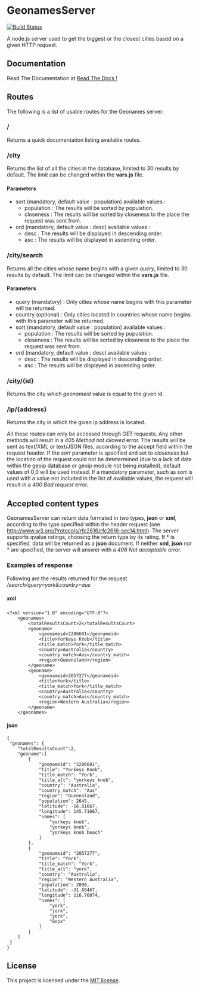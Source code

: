 # GeonamesServer

[![Build Status](https://secure.travis-ci.org/alchemy-fr/GeonamesServer.png?branch=master)](https://travis-ci.org/alchemy-fr/GeonamesServer)

A node.js server used to get the biggest or the closest cities based on a given HTTP request.

## Documentation

Read The Documentation at [Read The Docs !](https://geonames-server.readthedocs.org/)


## Routes

The following is a list of usable routes for the Geonames server:

### /

Returns a quick documentation listing available routes.

### /city

Returns the list of all the cities in the database, limited to 30 results by default. 
The limit can be changed within the **vars.js** file.

#### Parameters 

  - sort (mandatory, default value : population)
    available values :
    - population : The results will be sorted by population.
    - closeness : The results will be sorted by closeness to the place the request was sent from.
  - ord (mandatory, default value : desc)
    available values :
    - desc : The results will be displayed in descending order.
    - asc : The results will be displayed in ascending order.

### /city/search

Returns all the cities whose name begins with a given *query*, limited to 30 results by default.
The limit can be changed within the **vars.js** file.

#### Parameters

  - query (mandatory) :
    Only cities whose name begins with this parameter will be returned.
  - country (optional) :
    Only cities located in countries whose name begins with this parameter will be returned.
  - sort (mandatory, default value : population)
    available values :
    - population : The results will be sorted by population.
    - closeness : The results will be sorted by closeness to the place the request was sent from.
  - ord (mandatory, default value : desc)
    available values :
    - desc : The results will be displayed in descending order.
    - asc : The results will be displayed in ascending order.

### /city/{id}

Returns the city which *geonameid* value is equal to the given id.

### /ip/{address}
Returns the city in which the given ip address is located.


All these routes can only be accessed through GET requests. Any other methods will result in a 
*405 Method not allowed* error. The results will be sent as text/XML or text/JSON files, according 
to the accept field within the request header. If the *sort* parameter is specified and set to *closeness* 
but the location of the request could not be detetermined (due to a lack of data within the geoip database 
or geoip module not being installed), default values of 0,0 will be used instead. If a mandatory parameter,
such as *sort* is used with a value not included in the list of available values, the request will result
in a *400 Bad request* error.

## Accepted content types

GeonamesServer can return data formated in two types, **json** or **xml**, according to the type specified
within the header request (see http://www.w3.org/Protocols/rfc2616/rfc2616-sec14.html). The server supports
qvalue ratings, choosing the return type by its rating. If * is specified, data will be returned as a 
**json** document. If neither **xml**, **json** nor * are specified, the server will answer with a 
*406 Not acceptable* error.

### Examples of response

Following are the results returned for the request */search/query=york&country=aus*

##### xml

    <?xml version="1.0" encoding="UTF-8"?>
        <geonames>
            <totalResultsCount>2</totalResultsCount>
            <geoname>
                <geonameid>2206601</geonameid>
                <title>Yorkeys Knob</title>
                <title_match>York</title_match>
                <country>Australia</country>
                <country_match>Aus</country_match>
                <region>Queensland</region>
            </geoname>
            <geoname>
                <geonameid>2057277</geonameid>
                <title>York</title>
                <title_match>York</title_match>
                <country>Australia</country>
                <country_match>Aus</country_match>
                <region>Western Australia</region>
            </geoname> 
        </geonames>

#### json

    {
     "geonames": {
        "totalResultsCount":2,
        "geoname":[
            {
                "geonameid": "2206601",
                "title": "Yorkeys Knob",
                "title_match": "York",
                "title_alt": "yorkeys knob",
                "country": "Australia",
                "country_match": "Aus"
                "region": "Queensland",
                "population": 2645,
                "latitude": -16.81667,
                "longitude": 145.71667,
                "names": [
                    "yorkeys knob",
                    "yorkeys knob",
                    "yorkeys knob beach"
                ]
            },
            {
                "geonameid": "2057277",
                "title": "York",
                "title_match": "York",
                "title_alt": "york",
                "country": "Australia",
                "region": "Western Australia",
                "population": 2090,
                "latitude": -31.88467,
                "longitude": 116.76874,
                "names": [
                    "york",
                    "jork",
                    "york",
                    "йорк"
                ]
            }
        ]
     }
    }


## License

This project is licensed under the [MIT license](http://opensource.org/licenses/MIT).


